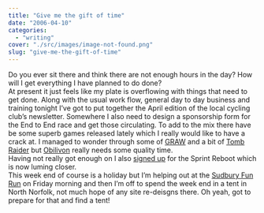 ```yaml
---
title: "Give me the gift of time"
date: "2006-04-10"
categories: 
  - "writing"
cover: "./src/images/image-not-found.png"
slug: "give-me-the-gift-of-time"
---
```


Do you ever sit there and think there are not enough hours in the day? How will I get everything I have planned to do done?  
At present it just feels like my plate is overflowing with things that need to get done. Along with the usual work flow, general day to day business and training tonight I’ve got to put together the April edition of the local cycling club’s newsletter. Somewhere I also need to design a sponsorship form for the End to End race and get those circulating. To add to the mix there have be some superb games released lately which I really would like to have a crack at. I managed to wonder through some of [GRAW](http://www.shibbyonline.co.uk/2006/03/11/graw/) and a bit of [Tomb Raider](http://www.shibbyonline.co.uk/2006/04/09/ahh-miss-croft/) but [Obilivon](http://www.shibbyonline.co.uk/2006/04/04/oblivion/) really needs some quality time.  
Having not really got enough on I also [signed up](http://www.shibbyonline.co.uk/2006/04/05/time-to-reboot/) for the Sprint Reboot which is now luming closer.  
This week end of course is a holiday but I’m helping out at the [Sudbury Fun Run](http://www.sudburyfunrun.co.uk) on Friday morning and then I’m off to spend the week end in a tent in North Norfolk, not much hope of any site re-deisgns there. Oh yeah, got to prepare for that and find a tent!
